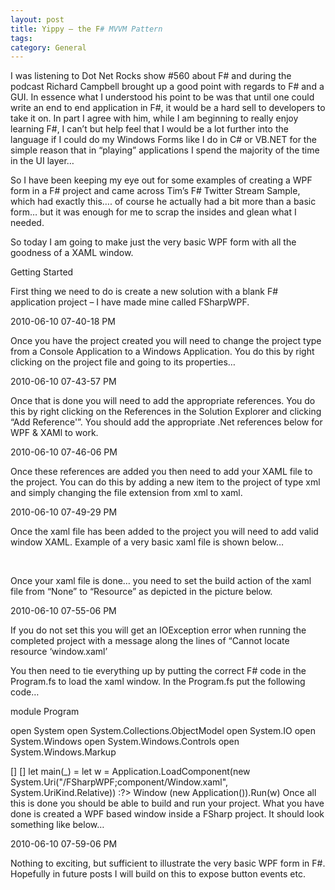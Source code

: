 ```yaml
---
layout: post
title: Yippy – the F# MVVM Pattern
tags: 
category: General
---
```

I was listening to Dot Net Rocks show #560 about F# and during the podcast Richard Campbell brought up a good point with regards to F# and a GUI. In essence what I understood his point to be was that until one could write an end to end application in F#, it would be a hard sell to developers to take it on. In part I agree with him, while I am beginning to really enjoy learning F#, I can’t but help feel that I would be a lot further into the language if I could do my Windows Forms like I do in C# or VB.NET for the simple reason that in “playing” applications I spend the majority of the time in the UI layer…

So I have been keeping my eye out for some examples of creating a WPF form in a F# project and came across Tim’s F# Twitter Stream Sample, which had exactly this…. of course he actually had a bit more than a basic form… but it was enough for me to scrap the insides and glean what I needed.

So today I am going to make just the very basic WPF form with all the goodness of a XAML window.

Getting Started

First thing we need to do is create a new solution with a blank F# application project – I have made mine called FSharpWPF.

2010-06-10 07-40-18 PM

Once you have the project created you will need to change the project type from a Console Application to a Windows Application. You do this by right clicking on the project file and going to its properties…

2010-06-10 07-43-57 PM

Once that is done you will need to add the appropriate references. You do this by right clicking on the References in the Solution Explorer and clicking “Add Reference'”. You should add the appropriate .Net references below for WPF & XAMl to work.

2010-06-10 07-46-06 PM

Once these references are added you then need to add your XAML file to the project. You can do this by adding a new item to the project of type xml and simply changing the file extension from xml to xaml.

2010-06-10 07-49-29 PM

Once the xaml file has been added to the project you will need to add valid window XAML. Example of a very basic xaml file is shown below…

<Window xmlns="http://schemas.microsoft.com/winfx/2006/xaml/presentation"
        xmlns:x="http://schemas.microsoft.com/winfx/2006/xaml"
        Title="F# WPF WPF Form" Height="350" Width="525">   
    <Grid>
    </Grid>
</Window>

Once your xaml file is done… you need to set the build action of the xaml file from “None” to “Resource” as depicted in the picture below.

2010-06-10 07-55-06 PM

If you do not set this you will get an IOException error when running the completed project with a message along the lines of “Cannot locate resource ‘window.xaml’

You then need to tie everything up by putting the correct F# code in the Program.fs to load the xaml window. In the Program.fs put the following code…

module Program

open System
open System.Collections.ObjectModel
open System.IO
open System.Windows
open System.Windows.Controls
open System.Windows.Markup


[<STAThread>]
[<EntryPoint>]
let main(_) =
    let w = Application.LoadComponent(new System.Uri("/FSharpWPF;component/Window.xaml", System.UriKind.Relative)) :?> Window
    (new Application()).Run(w)
Once all this is done you should be able to build and run your project. What you have done is created a WPF based window inside a FSharp project. It should look something like below…

2010-06-10 07-59-06 PM

 

Nothing to exciting, but sufficient to illustrate the very basic WPF form in F#. Hopefully in future posts I will build on this to expose button events etc.

